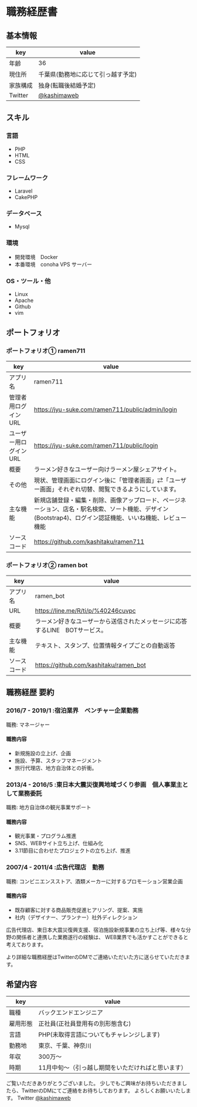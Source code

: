 # 職務経歴書

## 基本情報

|key|value|
|---|-----|
|年齢|36|
|現住所|千葉県(勤務地に応じて引っ越す予定)|
|家族構成|独身(転職後結婚予定)|
|Twitter|[@kashimaweb](https://twitter.com/kashimaweb)|



## スキル

### 言語
- PHP
- HTML
- CSS

### フレームワーク
- Laravel
- CakePHP

### データベース
- Mysql

### 環境
- 開発環境　Docker
- 本番環境　conoha VPS サーバー

### OS・ツール・他
- Linux 
- Apache 
- Github 
- vim 



## ポートフォリオ

### ポートフォリオ① ramen711
|key|value|
|---|-----|
|アプリ名|ramen711|
|管理者用ログイン　URL|https://jyu-suke.com/ramen711/public/admin/login|
|ユーザー用ログイン　URL|https://jyu-suke.com/ramen711/public/login|
|概要|ラーメン好きなユーザー向けラーメン屋シェアサイト。|
|その他|現状、管理画面にログイン後に「管理者画面」⇄「ユーザー画面」それぞれ切替、閲覧できるようにしています。|
|主な機能|新規店舗登録・編集・削除、画像アップロード、ページネーション、店名・駅名検索、ソート機能、デザイン(Bootstrap4)、ログイン認証機能、いいね機能、レビュー機能|
|ソースコード|https://github.com/kashitaku/ramen711|

### ポートフォリオ② ramen bot

|key|value|
|---|-----|
|アプリ名|ramen_bot|
|URL|https://line.me/R/ti/p/%40246cuvpc|
|概要|ラーメン好きなユーザーから送信されたメッセージに応答するLINE　BOTサービス。|
|主な機能|テキスト、スタンプ、位置情報タイプごとの自動返答|
|ソースコード|https://github.com/kashitaku/ramen_bot|



## 職務経歴 要約

### 2016/7 - 2019/1 :宿泊業界　ベンチャー企業勤務　
 職務: マネージャー
#### 職務内容
- 新規施設の立上げ、企画
- 施設、予算、スタッフマネージメント
- 旅行代理店、地方自治体との折衝。

### 2013/4 - 2016/5 :東日本大震災復興地域づくり参画　個人事業主として業務委託
 職務: 地方自治体の観光事業サポート
#### 職務内容
- 観光事業・プログラム推進
- SNS、WEBサイト立ち上げ、仕組み化
- 3.11節目に合わせたプロジェクトの立ち上げ、推進

### 2007/4 - 2011/4 :広告代理店　勤務
 職務: コンビニエンスストア、酒類メーカーに対するプロモーション営業企画
#### 職務内容
- 既存顧客に対する商品販売促進ヒアリング、提案、実施
- 社内（デザイナー、プランナー）社外ディレクション


広告代理店、東日本大震災復興支援、宿泊施設新規事業の立ち上げ等、様々な分野の関係者と連携した業務遂行の経験は、
WEB業界でも活かすことができると考えております。 

より詳細な職務経歴はTwitterのDMでご連絡いただいた方に送らせていただきます。



## 希望内容

|key|value|
|---|-----|
|職種|バックエンドエンジニア|
|雇用形態|正社員(正社員登用有の別形態含む)|
|言語|PHP(未取得言語についてもチャレンジします)|
|勤務地|東京、千葉、神奈川|
|年収|300万〜|
|時期|11月中旬〜（引っ越し期間をいただければと思います）|


ご覧いただきありがとうございました。
少しでもご興味がお持ちいただきましたら、TwitterのDMにてご連絡をお待ちしております。
よろしくお願いいたします。
Twitter [@kashimaweb](https://twitter.com/kashimaweb)
